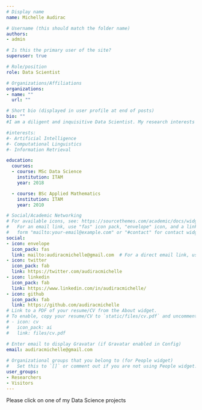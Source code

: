 ```yaml
---
# Display name
name: Michelle Audirac

# Username (this should match the folder name)
authors:
- admin

# Is this the primary user of the site?
superuser: true

# Role/position
role: Data Scientist

# Organizations/Affiliations
organizations:
- name: ""
  url: ""

# Short bio (displayed in user profile at end of posts)
bio: "" 
#I am a diligent and inquisitive Data Scientist. My research interests include distributed robotics, mobile computing and programmable matter.

#interests:
#- Artificial Intelligence
#- Computational Linguistics
#- Information Retrieval

education:
  courses:
  - course: MSc Data Science
    institution: ITAM
    year: 2018

  - course: BSc Applied Mathematics
    institution: ITAM
    year: 2010

# Social/Academic Networking
# For available icons, see: https://sourcethemes.com/academic/docs/widgets/#icons
#   For an email link, use "fas" icon pack, "envelope" icon, and a link in the
#   form "mailto:your-email@example.com" or "#contact" for contact widget.
social:
- icon: envelope
  icon_pack: fas
  link: mailto:audiracmichelle@gmail.com  # For a direct email link, use "mailto:test@example.org".
- icon: twitter
  icon_pack: fab
  link: https://twitter.com/audiracmichelle
- icon: linkedin
  icon_pack: fab
  link: https://www.linkedin.com/in/audiracmichelle/
- icon: github
  icon_pack: fab
  link: https://github.com/audiracmichelle
# Link to a PDF of your resume/CV from the About widget.
# To enable, copy your resume/CV to `static/files/cv.pdf` and uncomment the lines below.  
# - icon: cv
#   icon_pack: ai
#   link: files/cv.pdf

# Enter email to display Gravatar (if Gravatar enabled in Config)
email: audiracmichelle@gmail.com
  
# Organizational groups that you belong to (for People widget)
#   Set this to `[]` or comment out if you are not using People widget.  
user_groups:
- Researchers
- Visitors
---
```


Please click on one of my Data Science projects
